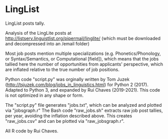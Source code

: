 # LingList
LingList posts tally.

Analysis of the LingLite posts at http://listserv.linguistlist.org/pipermail/linglite/ (which must be downloaded and decompressed into an /email folder)

Most job posts mention multiple specializations (e.g. Phonetics/Phonology, or Syntax/Semantics, or Computational [field]), which means that the jobs tallied here the number of opportunities from applicants' perspective, which are inflated relative to the true number of job positions.

Python code "script.py" was orginally written by Tom Juzek (http://tsjuzek.com/blog/jobs_in_linguistics.html) for Python 2 (2017).
Adapted to Python 3, and expanded by Rui Chaves (2019-2021).
This code is not optimized in any shape or form.

The "script.py" file generates "jobs.txt", which can be analyzed and plotted via "jobsgraph.r"
The Bash code "raw_jobs.sh" extracts raw job post tallies, per year, avoiding the inflation described above. This creates "raw_jobs.csv" and can be plotted via "raw_jobsgraph.r".

All R code by Rui Chaves.
